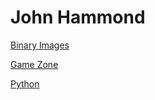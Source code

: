 # John Hammond

[Binary Images](John%20Hammond%20e7204ba9d62d4fceb2ee6eab906b5857/Binary%20Images%207b31d18c84524566a111ad631bde3fb3.md)

[Game Zone](John%20Hammond%20e7204ba9d62d4fceb2ee6eab906b5857/Game%20Zone%2075218f6c406f4fbfaeeea02bdddc0831.md)

[Python](John%20Hammond%20e7204ba9d62d4fceb2ee6eab906b5857/Python%207e2b13f418584e04ba13f3de542a8409.md)
